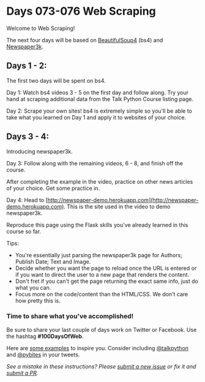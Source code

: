 # Days 073-076 Web Scraping

Welcome to Web Scraping!

The next four days will be based on [BeautifulSoup4](https://www.crummy.com/software/BeautifulSoup/bs4/doc/#) (bs4) and [Newspaper3k](https://newspaper.readthedocs.io/en/latest/).

## Days 1 - 2: 

The first two days will be spent on bs4.

Day 1: Watch bs4 videos 3 - 5 on the first day and follow along. Try your hand at scraping additional data from the Talk Python Course listing page.

Day 2: Scrape your own sites! bs4 is extremely simple so you'll be able to take what you learned on Day 1 and apply it to websites of your choice.


## Days 3 - 4: 

Introducing newspaper3k.

Day 3: Follow along with the remaining videos, 6 - 8, and finish off the course.

After completing the example in the video, practice on other news articles of your choice. Get some practice in.

Day 4: Head to [http://newspaper-demo.herokuapp.com](http://newspaper-demo.herokuapp.com). This is the site used in the video to demo newspaper3k.

Reproduce this page using the Flask skills you've already learned in this course so far.

Tips:

- You're essentially just parsing the newspaper3k page for Authors; Publish Date; Text and Image.
- Decide whether you want the page to reload once the URL is entered or if you want to direct the user to a new page that renders the content.
- Don't fret if you can't get the page returning the exact same info, just do what you can.
- Focus more on the code/content than the HTML/CSS. We don't care how pretty this is.


### Time to share what you've accomplished!

Be sure to share your last couple of days work on Twitter or Facebook. Use the hashtag **#100DaysOfWeb**. 

Here are [some examples](https://twitter.com/search?q=%23100DaysOfCode) to inspire you. Consider including [@talkpython](https://twitter.com/talkpython) and [@pybites](https://twitter.com/pybites) in your tweets.

*See a mistake in these instructions? Please [submit a new issue](https://github.com/talkpython/100daysofweb-with-python-course/issues) or fix it and [submit a PR](https://github.com/talkpython/100daysofweb-with-python-course/pulls).*

